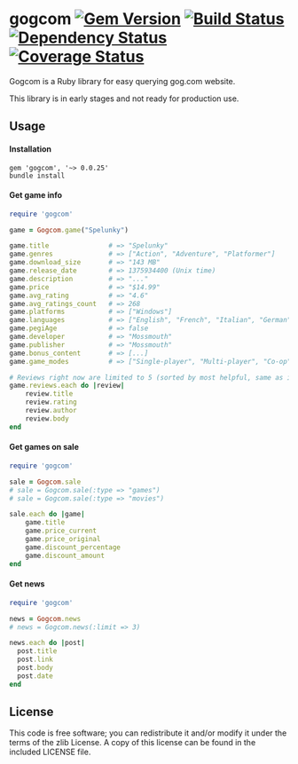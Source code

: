 gogcom [![Gem Version](https://badge.fury.io/rb/gogcom.svg)](http://badge.fury.io/rb/gogcom) [![Build Status](https://travis-ci.org/rbrs/gogcom.svg?branch=develop)](https://travis-ci.org/rbrs/gogcom) [![Dependency Status](https://gemnasium.com/rbrs/gogcom.svg)](https://gemnasium.com/rbrs/gogcom) [![Coverage Status](https://coveralls.io/repos/rbrs/gogcom/badge.png?branch=develop)](https://coveralls.io/r/rbrs/gogcom?branch=develop)
============

Gogcom is a Ruby library for easy querying gog.com website.

This library is in early stages and not ready for production use.

## Usage

#### Installation
```
gem 'gogcom', '~> 0.0.25'
bundle install
```

#### Get game info
```ruby
require 'gogcom'

game = Gogcom.game("Spelunky")

game.title               # => "Spelunky"
game.genres              # => ["Action", "Adventure", "Platformer"]
game.download_size       # => "143 MB"
game.release_date        # => 1375934400 (Unix time)
game.description         # => "..."
game.price               # => "$14.99"
game.avg_rating          # => "4.6"
game.avg_ratings_count   # => 268
game.platforms           # => ["Windows"]
game.languages           # => ["English", "French", "Italian", "German", "Spanish"]
game.pegiAge             # => false
game.developer           # => "Mossmouth"
game.publisher           # => "Mossmouth"
game.bonus_content       # => [...]
game.game_modes          # => ["Single-player", "Multi-player", "Co-op"]

# Reviews right now are limited to 5 (sorted by most helpful, same as in actual website)
game.reviews.each do |review|
	review.title
	review.rating
	review.author
	review.body
end
```

#### Get games on sale
```ruby
require 'gogcom'

sale = Gogcom.sale
# sale = Gogcom.sale(:type => "games")
# sale = Gogcom.sale(:type => "movies")

sale.each do |game|
	game.title
	game.price_current
	game.price_original
	game.discount_percentage
	game.discount_amount
end
```

#### Get news
```ruby
require 'gogcom'

news = Gogcom.news
# news = Gogcom.news(:limit => 3)

news.each do |post|
  post.title
  post.link
  post.body
  post.date
end
```

## License

This code is free software; you can redistribute it and/or modify it under the terms of the zlib License. A copy of this license can be found in the included LICENSE file.
